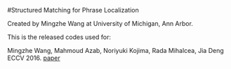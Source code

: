 #Structured Matching for Phrase Localization

Created by Mingzhe Wang at University of Michigan, Ann Arbor.

This is the released codes used for:

Mingzhe Wang, Mahmoud Azab, Noriyuki Kojima, Rada Mihalcea, Jia Deng
ECCV 2016. [paper](http://web.eecs.umich.edu/~jiadeng/paper/WangEtAl_ECCV2016.pdf)

